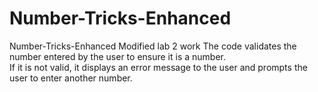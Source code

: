 # Number-Tricks-Enhanced
 Number-Tricks-Enhanced Modified lab 2 work The code validates the number entered by the user to ensure it is a number.  
If it is not valid, it displays an error message to the user and prompts the user to enter another number.
